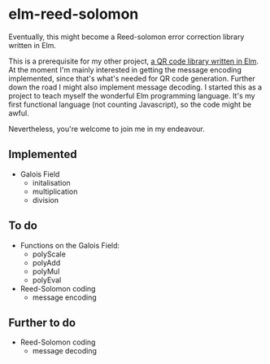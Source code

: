 # elm-reed-solomon
Eventually, this might become a Reed-solomon error correction library written in Elm.

This is a prerequisite for my other project, [a QR code library written in Elm](https://github.com/nerdinand/elm-qr-code).
At the moment I'm mainly interested in getting the message encoding implemented, since that's what's needed for QR code generation. Further down the road I might also implement message decoding.
I started this as a project to teach myself the wonderful Elm programming language.
It's my first functional language (not counting Javascript), so the code might be awful.

Nevertheless, you're welcome to join me in my endeavour.

## Implemented

* Galois Field
  * initalisation
  * multiplication
  * division


## To do

* Functions on the Galois Field:
  * polyScale
  * polyAdd
  * polyMul
  * polyEval
* Reed-Solomon coding
  * message encoding

## Further to do

* Reed-Solomon coding
  * message decoding
